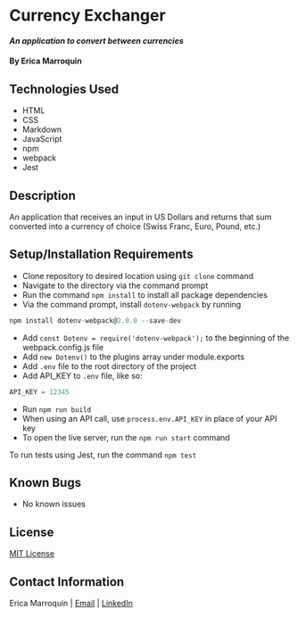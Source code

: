 # Currency Exchanger

#### _An application to convert between currencies_

#### By Erica Marroquin

## Technologies Used

* HTML
* CSS
* Markdown
* JavaScript
* npm
* webpack
* Jest

## Description

An application that receives an input in US Dollars and returns that sum converted into a currency of choice (Swiss Franc, Euro, Pound, etc.)

## Setup/Installation Requirements

* Clone repository to desired location using `git clone` command
* Navigate to the directory via the command prompt
* Run the command `npm install` to install all package dependencies
* Via the command prompt, install `dotenv-webpack` by running 
```javascript
npm install dotenv-webpack@2.0.0 --save-dev
```
* Add `const Dotenv = require('dotenv-webpack');` to the beginning of the webpack.config.js file
* Add `new Dotenv()` to the plugins array under module.exports
* Add `.env` file to the root directory of the project
* Add API_KEY to `.env` file, like so:
```javascript
API_KEY = 12345
```
* Run `npm run build`
* When using an API call, use `process.env.API_KEY` in place of your API key
* To open the live server, run the `npm run start` command

To run tests using Jest, run the command `npm test`

## Known Bugs

* No known issues

## License

[MIT License](https://opensource.org/licenses/MIT)

## Contact Information

Erica Marroquin | [Email](mailto:ericamarroquin03@gmail.com) | [LinkedIn](https://www.linkedin.com/in/erica-marroquin/)